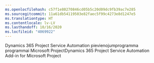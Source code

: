 ```yaml
---
ms.openlocfilehash: c57f1e80270846cd05b5c20d09dc9fb39ac7e285
ms.sourcegitcommit: 11a61db54119503e82faec5f99c4273e8d1247e5
ms.translationtype: HT
ms.contentlocale: lv-LV
ms.lasthandoff: 10/16/2020
ms.locfileid: "4069922"
---
```

<span data-ttu-id="5df06-101">Dynamics 365 Project Service Automation pievienojumprogramma programmai Microsoft Project</span><span class="sxs-lookup"><span data-stu-id="5df06-101">Dynamics 365 Project Service Automation Add-in for Microsoft Project</span></span>